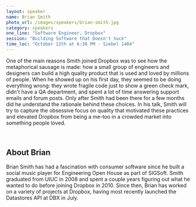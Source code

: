 ```yaml
---
layout: speaker
name: Brian Smith
photo_url: /images/speakers/brian-smith.jpg
category: speakers
one_line: "Software Engineer, Dropbox"
session: "Building Software that Doesn't Suck"
time_loc: "October 12th at 6:30 PM - Siebel 1404"
---
```


<p>One of the main reasons Smith joined Dropbox was to see how the metaphorical sausage is made: how a small group of engineers and designers can build a high quality product that is used and loved by millions of people. When he showed up on his first day, they seemed to be doing everything wrong: they wrote fragile code just to show a green check mark, didn't have a QA department, and spent a lot of time answering support emails and forum posts. Only after Smith had been there for a few months did he understand the rationale behind these choices. In his talk, Smith will try to capture the obsessive focus on quality that motivated these practices and elevated Dropbox from being a me-too in a crowded market into something people loved.</p>

<br />

## About Brian
Brian Smith has had a fascination with consumer software since he built a social music player for Engineering Open House as part of SIGSoft. Smith graduated from UIUC in 2008 and spent a couple years figuring out what he wanted to do before joining Dropbox in 2010. Since then, Brian has worked on a variety of projects at Dropbox, having most recently launched the Datastores API at DBX in July.
